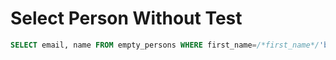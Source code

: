 # Select Person Without Test

```sql
SELECT email, name FROM empty_persons WHERE first_name=/*first_name*/'bob';
```
